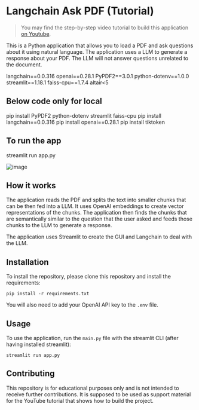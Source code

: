 # Langchain Ask PDF (Tutorial)

>You may find the step-by-step video tutorial to build this application [on Youtube](https://youtu.be/wUAUdEw5oxM).

This is a Python application that allows you to load a PDF and ask questions about it using natural language. The application uses a LLM to generate a response about your PDF. The LLM will not answer questions unrelated to the document.

langchain==0.0.316
openai==0.28.1
PyPDF2==3.0.1
python-dotenv==1.0.0
streamlit==1.18.1
faiss-cpu==1.7.4
altair<5

## Below code only for local
pip install PyPDF2 python-dotenv streamlit faiss-cpu
pip install langchain==0.0.316
pip install openai==0.28.1
pip install tiktoken

## To run the app 
streamlit run app.py

![image](https://github.com/kumar1shailesh/AiTechNews-langchain-ask-pdf/assets/111674342/a2a6367b-1f14-498f-b7b0-7d73141d1620)

## How it works

The application reads the PDF and splits the text into smaller chunks that can be then fed into a LLM. It uses OpenAI embeddings to create vector representations of the chunks. The application then finds the chunks that are semantically similar to the question that the user asked and feeds those chunks to the LLM to generate a response.

The application uses Streamlit to create the GUI and Langchain to deal with the LLM.


## Installation

To install the repository, please clone this repository and install the requirements:

```
pip install -r requirements.txt
```

You will also need to add your OpenAI API key to the `.env` file.

## Usage

To use the application, run the `main.py` file with the streamlit CLI (after having installed streamlit): 

```
streamlit run app.py
```


## Contributing

This repository is for educational purposes only and is not intended to receive further contributions. It is supposed to be used as support material for the YouTube tutorial that shows how to build the project.


